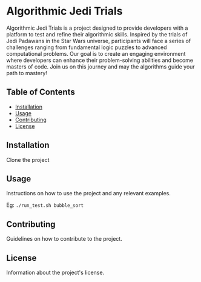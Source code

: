 # Algorithmic Jedi Trials

Algorithmic Jedi Trials is a project designed to provide developers with a platform to test and refine their algorithmic skills. Inspired by the trials of Jedi Padawans in the Star Wars universe, participants will face a series of challenges ranging from fundamental logic puzzles to advanced computational problems. Our goal is to create an engaging environment where developers can enhance their problem-solving abilities and become masters of code. Join us on this journey and may the algorithms guide your path to mastery!

## Table of Contents

- [Installation](#installation)
- [Usage](#usage)
- [Contributing](#contributing)
- [License](#license)

## Installation

Clone the project

## Usage

Instructions on how to use the project and any relevant examples.

Eg: `./run_test.sh bubble_sort`

## Contributing

Guidelines on how to contribute to the project.

## License

Information about the project's license.


